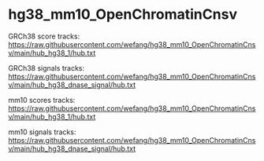 # hg38_mm10_OpenChromatinCnsv
GRCh38 score tracks:
https://raw.githubusercontent.com/wefang/hg38_mm10_OpenChromatinCnsv/main/hub_hg38_1/hub.txt

GRCh38 signals tracks:
https://raw.githubusercontent.com/wefang/hg38_mm10_OpenChromatinCnsv/main/hub_hg38_dnase_signal/hub.txt

mm10 scores tracks:
https://raw.githubusercontent.com/wefang/hg38_mm10_OpenChromatinCnsv/main/hub_hg38_1/hub.txt

mm10 signals tracks:
https://raw.githubusercontent.com/wefang/hg38_mm10_OpenChromatinCnsv/main/hub_hg38_dnase_signal/hub.txt

